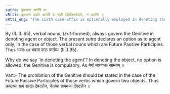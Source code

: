 ```yaml
---
sutra: कृत्यानां कर्त्तरि वा
vRtti: कृत्यानां प्रयोगे कर्त्तरि वा षष्ठी विभक्तिर्भवति, न कर्मणि ॥
vRtti_eng: "The sixth case-affix is optionally employed in denoting the agent, (but not the object), when the word is governed by a Future Passive Participle (_kritya_)."
---
```

By (II. 3. 65), verbal nouns, (_krit_-formed), always govern the Genitive in denoting agent or object. The present _sutra_ declares an option as to agent only, in the case of those verbal nouns which are Future Passive Participles. Thus भवतः or भवता कटः कर्तव्यः (III.1.95).

Why do we say 'in denoting the agent'? In denoting the object, no option is allowed; the Genitive is compulsory. As गेयो माणवकः साम्नाम् ॥

Vart:- The prohibition of the Genitive should be stated in the case of the Future Passive Participles of those verbs which govern two objects. Thus क्रष्टव्या ग्रामं शाखा देवदत्तेन, नेतव्या ग्राममजा देवदत्तेन ॥
